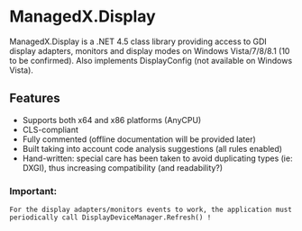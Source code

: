 # ManagedX.Display
ManagedX.Display is a .NET 4.5 class library providing access to GDI display adapters, monitors and display modes on Windows Vista/7/8/8.1 (10 to be confirmed).
Also implements DisplayConfig (not available on Windows Vista).

## Features
- Supports both x64 and x86 platforms (AnyCPU)
- CLS-compliant
- Fully commented (offline documentation will be provided later)
- Built taking into account code analysis suggestions (all rules enabled)
- Hand-written: special care has been taken to avoid duplicating types (ie: DXGI), thus increasing compatibility (and readability?)


### Important:
	For the display adapters/monitors events to work, the application must periodically call DisplayDeviceManager.Refresh() !